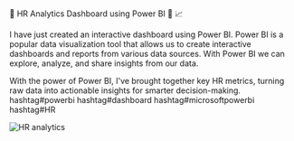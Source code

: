 📅 HR Analytics Dashboard using Power BI 📃 📈 

I have just created  an interactive dashboard using Power BI.
Power BI is a popular data visualization tool that allows us to create interactive dashboards and reports from various data sources. With Power BI we can explore, analyze, and share insights from our data.

With the power of Power BI, I've brought together key HR metrics, turning raw data into actionable insights for smarter decision-making.
hashtag#powerbi hashtag#dashboard hashtag#microsoftpowerbi hashtag#HR


![HR analytics](https://github.com/user-attachments/assets/86808b11-84e0-4a75-ac85-1bf28b032461)





